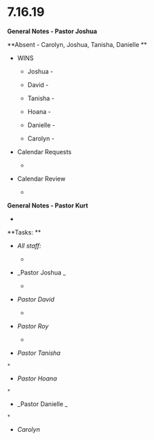 #  **7.16.19**

**General Notes - Pastor Joshua**

**Absent - Carolyn, Joshua, Tanisha, Danielle  **

  * WINS

    * Joshua - 

    * David - 

    * Tanisha - 

    * Hoana - 

    * Danielle - 

    * Carolyn - 

  

  * Calendar Requests

    *   

  

  * Calendar Review

    *   

  

  

**General Notes - Pastor Kurt**

  *   

  

**Tasks:  **

  * _All staff:_

    *   

  * _Pastor  Joshua _

    *   

  * _Pastor  David_

    *  

  * _Pastor Roy_

    *   

  *  _Pastor Tanisha_

    *   

  *  _Pastor Hoana_

    *   

  *  _Pastor  Danielle _

    *   

  * _Carolyn_

  

